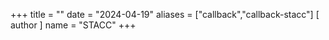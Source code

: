 +++
title = ""
date = "2024-04-19"
aliases = ["callback","callback-stacc"]
[ author ]
  name = "STACC"
+++



<script>
window.onload = () => {
    auth0.handleRedirectCallback().then((redirectResult) => {
        window.location.href = "/callback";
    }).catch(e => console.error(e));
};
</script>